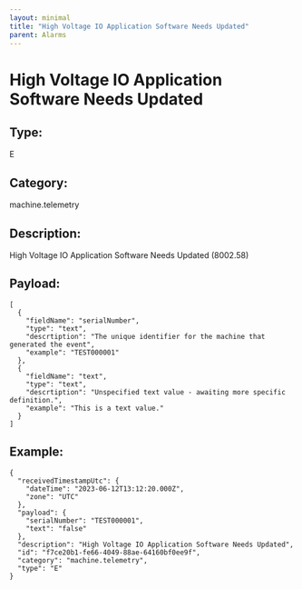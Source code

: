 ```yaml
---
layout: minimal
title: "High Voltage IO Application Software Needs Updated"
parent: Alarms
---
```


# High Voltage IO Application Software Needs Updated

## Type:

E

## Category:

machine.telemetry

## Description: 

High Voltage IO Application Software Needs Updated (8002.58)

## Payload:

```
[
  {
    "fieldName": "serialNumber",
    "type": "text",
    "descrtiption": "The unique identifier for the machine that generated the event",
    "example": "TEST000001"
  },
  {
    "fieldName": "text",
    "type": "text",
    "descrtiption": "Unspecified text value - awaiting more specific definition.",
    "example": "This is a text value."
  }
]
```

## Example:

```
{
  "receivedTimestampUtc": {
    "dateTime": "2023-06-12T13:12:20.000Z",
    "zone": "UTC"
  },
  "payload": {
    "serialNumber": "TEST000001",
    "text": "false"
  },
  "description": "High Voltage IO Application Software Needs Updated",
  "id": "f7ce20b1-fe66-4049-88ae-64160bf0ee9f",
  "category": "machine.telemetry",
  "type": "E"
}
```
